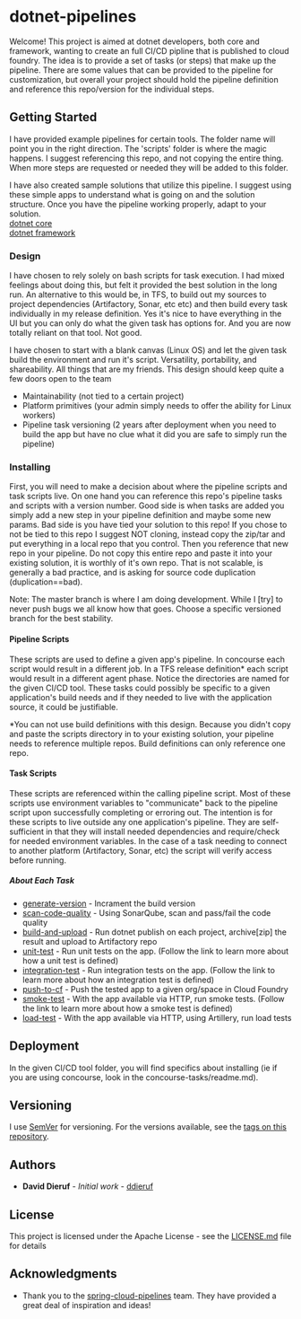# dotnet-pipelines

Welcome! This project is aimed at dotnet developers, both core and framework, wanting to create an full CI/CD pipline that is published to cloud foundry. The idea is to provide a set of tasks (or steps) that make up the pipeline. There are some values that can be provided to the pipeline for customization, but overall your project should hold the pipeline definition and reference this repo/version for the individual steps.

## Getting Started

I have provided example pipelines for certain tools. The folder name will point you in the right direction. The 'scripts' folder is where the magic happens. I suggest referencing this repo, and not copying the entire thing. When more steps are requested or needed they will be added to this folder.

I have also created sample solutions that utilize this pipeline. I suggest using these simple apps to understand what is going on and the solution structure. Once you have the pipeline working properly, adapt to your solution.  
[dotnet core](https://github.com/ddieruf/log-message-core20)  
[dotnet framework](https://github.com/ddieruf/log-message-framework45)

### Design

I have chosen to rely solely on bash scripts for task execution. I had mixed feelings about doing this, but felt it provided the best solution in the long run. An alternative to this would be, in TFS, to build out my sources to project dependencies (Artifactory, Sonar, etc etc) and then build every task individually in my release definition. Yes it's nice to have everything in the UI but you can only do what the given task has options for. And you are now totally reliant on that tool. Not good.

I have chosen to start with a blank canvas (Linux OS) and let the given task build the environment and run it's script. Versatility, portability, and shareability. All things that are my friends. This design should keep quite a few doors open to the team
- Maintainability (not tied to a certain project)
- Platform primitives (your admin simply needs to offer the ability for Linux workers)
- Pipeline task versioning (2 years after deployment when you need to build the app but have no clue what it did you are safe to simply run the pipeline)

### Installing

First, you will need to make a decision about where the pipeline scripts and task scripts live. On one hand you can reference this repo's pipeline tasks and scripts with a version number. Good side is when tasks are added you simply add a new step in your pipeline definition and maybe some new params. Bad side is you have tied your solution to this repo! If you chose to not be tied to this repo I suggest NOT cloning, instead copy the zip/tar and put everything in a local repo that you control. Then you reference that new repo in your pipeline. Do not copy this entire repo and paste it into your existing solution, it is worthly of it's own repo. That is not scalable, is generally a bad practice, and is asking for source code duplication (duplication==bad).

Note: The master branch is where I am doing development. While I [try] to never push bugs we all know how that goes. Choose a specific versioned branch for the best stability.

#### Pipeline Scripts

These scripts are used to define a given app's pipeline. In concourse each script would result in a different job. In a TFS release definition* each script would result in a different agent phase. Notice the directories are named for the given CI/CD tool. These tasks could possibly be specific to a given application's build needs and if they needed to live with the application source, it could be justifiable.

*You can not use build definitions with this design. Because you didn't copy and paste the scripts directory in to your existing solution, your pipeline needs to reference multiple repos. Build definitions can only reference one repo.

#### Task Scripts

These scripts are referenced within the calling pipeline script. Most of these scripts use environment variables to "communicate" back to the pipeline script upon successfully completing or erroring out. The intention is for these scripts to live outside any one application's pipeline. They are self-sufficient in that they will install needed dependencies and require/check for needed environment variables. In the case of a task needing to connect to another platform (Artifactory, Sonar, etc) the script will verify access before running.

##### About Each Task
- [generate-version](https://github.com/ddieruf/dotnet-pipelines/tree/master/scripts/tasks/generate-version) - Incrament the build version
- [scan-code-quality](https://github.com/ddieruf/dotnet-pipelines/tree/master/scripts/tasks/scan-code-quality) - Using SonarQube, scan and pass/fail the code quality
- [build-and-upload](https://github.com/ddieruf/dotnet-pipelines/tree/master/scripts/tasks/build-and-upload) - Run dotnet publish on each project, archive[zip] the result and upload to Artifactory repo
- [unit-test](https://github.com/ddieruf/dotnet-pipelines/tree/master/scripts/tasks/unit-test) - Run unit tests on the app. (Follow the link to learn more about how a unit test is defined)
- [integration-test](https://github.com/ddieruf/dotnet-pipelines/tree/master/scripts/tasks/integration-test) - Run integration tests on the app. (Follow the link to learn more about how an integration test is defined)
- [push-to-cf](https://github.com/ddieruf/dotnet-pipelines/tree/master/scripts/tasks/push-to-cf) - Push the tested app to a given org/space in Cloud Foundry
- [smoke-test](https://github.com/ddieruf/dotnet-pipelines/tree/master/scripts/tasks/smoke-test) - With the app available via HTTP, run smoke tests. (Follow the link to learn more about how a smoke test is defined)
- [load-test](https://github.com/ddieruf/dotnet-pipelines/tree/master/scripts/tasks/load-test) - With the app available via HTTP, using Artillery, run load tests

## Deployment

In the given CI/CD tool folder, you will find specifics about installing (ie if you are using concourse, look in the concourse-tasks/readme.md).

## Versioning

I use [SemVer](http://semver.org/) for versioning. For the versions available, see the [tags on this repository](https://github.com/ddieruf/dotnet-pipelines/tags). 

## Authors

* **David Dieruf** - *Initial work* - [ddieruf](https://github.com/ddieruf)

## License

This project is licensed under the Apache License - see the [LICENSE.md](LICENSE.md) file for details

## Acknowledgments

* Thank you to the [spring-cloud-pipelines](https://github.com/spring-cloud/spring-cloud-pipelines) team. They have provided a great deal of inspiration and ideas!